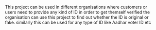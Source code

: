 This project can be used in different organisations where customers or users
 need to provide any kind of ID in order to get themself verified the organisation
 can use this project to find out whether the ID is original or fake. similarly this
 can be used for any type of ID like Aadhar voter ID etc
